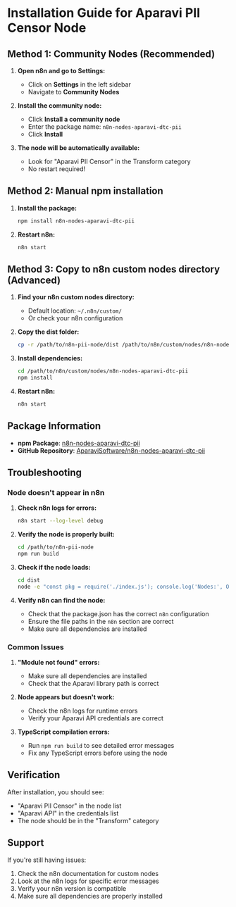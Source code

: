 # Installation Guide for Aparavi PII Censor Node

## Method 1: Community Nodes (Recommended)

1. **Open n8n and go to Settings:**
   - Click on **Settings** in the left sidebar
   - Navigate to **Community Nodes**

2. **Install the community node:**
   - Click **Install a community node**
   - Enter the package name: `n8n-nodes-aparavi-dtc-pii`
   - Click **Install**

3. **The node will be automatically available:**
   - Look for "Aparavi PII Censor" in the Transform category
   - No restart required!

## Method 2: Manual npm installation

1. **Install the package:**
   ```bash
   npm install n8n-nodes-aparavi-dtc-pii
   ```

2. **Restart n8n:**
   ```bash
   n8n start
   ```

## Method 3: Copy to n8n custom nodes directory (Advanced)

1. **Find your n8n custom nodes directory:**
   - Default location: `~/.n8n/custom/`
   - Or check your n8n configuration

2. **Copy the dist folder:**
   ```bash
   cp -r /path/to/n8n-pii-node/dist /path/to/n8n/custom/nodes/n8n-nodes-aparavi-dtc-pii
   ```

3. **Install dependencies:**
   ```bash
   cd /path/to/n8n/custom/nodes/n8n-nodes-aparavi-dtc-pii
   npm install
   ```

4. **Restart n8n:**
   ```bash
   n8n start
   ```

## Package Information

- **npm Package**: [n8n-nodes-aparavi-dtc-pii](https://www.npmjs.com/package/n8n-nodes-aparavi-dtc-pii)
- **GitHub Repository**: [AparaviSoftware/n8n-nodes-aparavi-dtc-pii](https://github.com/AparaviSoftware/n8n-nodes-aparavi-dtc-pii)

## Troubleshooting

### Node doesn't appear in n8n

1. **Check n8n logs for errors:**
   ```bash
   n8n start --log-level debug
   ```

2. **Verify the node is properly built:**
   ```bash
   cd /path/to/n8n-pii-node
   npm run build
   ```

3. **Check if the node loads:**
   ```bash
   cd dist
   node -e "const pkg = require('./index.js'); console.log('Nodes:', Object.keys(pkg.nodes));"
   ```

4. **Verify n8n can find the node:**
   - Check that the package.json has the correct `n8n` configuration
   - Ensure the file paths in the `n8n` section are correct
   - Make sure all dependencies are installed

### Common Issues

1. **"Module not found" errors:**
   - Make sure all dependencies are installed
   - Check that the Aparavi library path is correct

2. **Node appears but doesn't work:**
   - Check the n8n logs for runtime errors
   - Verify your Aparavi API credentials are correct

3. **TypeScript compilation errors:**
   - Run `npm run build` to see detailed error messages
   - Fix any TypeScript errors before using the node

## Verification

After installation, you should see:
- "Aparavi PII Censor" in the node list
- "Aparavi API" in the credentials list
- The node should be in the "Transform" category

## Support

If you're still having issues:
1. Check the n8n documentation for custom nodes
2. Look at the n8n logs for specific error messages
3. Verify your n8n version is compatible
4. Make sure all dependencies are properly installed
